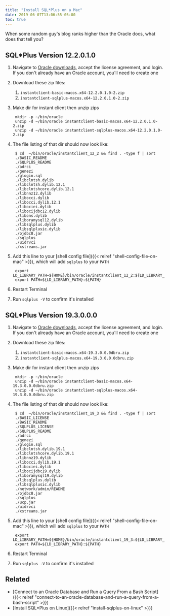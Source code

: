 ```yaml
---
title: "Install SQL*Plus on a Mac"
date: 2019-06-07T13:06:55-05:00
toc: true
---
```


When some random guy's blog ranks higher than the Oracle docs, what does that tell you?

<!--more-->

## SQL*Plus Version 12.2.0.1.0

1. Navigate to [Oracle downloads](https://www.oracle.com/technetwork/topics/intel-macsoft-096467.html), accept the license agreement, and login. If you don't already have an Oracle account, you'll need to create one
1. Download these zip files:
    1. `instantclient-basic-macos.x64-12.2.0.1.0-2.zip`
    1. `instantclient-sqlplus-macos.x64-12.2.0.1.0-2.zip`
1. Make dir for instant client then unzip zips

        mkdir -p ~/bin/oracle
        unzip -d ~/bin/oracle instantclient-basic-macos.x64-12.2.0.1.0-2.zip
        unzip -d ~/bin/oracle instantclient-sqlplus-macos.x64-12.2.0.1.0-2.zip

1. The file listing of that dir should now look like:

        $ cd  ~/bin/oracle/instantclient_12_2 && find . -type f | sort
        ./BASIC_README
        ./SQLPLUS_README
        ./adrci
        ./genezi
        ./glogin.sql
        ./libclntsh.dylib
        ./libclntsh.dylib.12.1
        ./libclntshcore.dylib.12.1
        ./libnnz12.dylib
        ./libocci.dylib
        ./libocci.dylib.12.1
        ./libociei.dylib
        ./libocijdbc12.dylib
        ./libons.dylib
        ./liboramysql12.dylib
        ./libsqlplus.dylib
        ./libsqlplusic.dylib
        ./ojdbc8.jar
        ./sqlplus
        ./uidrvci
        ./xstreams.jar

1. Add this line to your [shell config file]({{< relref "shell-config-file-on-mac" >}}), which will add `sqlplus` to your `PATH`

        export LD_LIBRARY_PATH=${HOME}/bin/oracle/instantclient_12_2:${LD_LIBRARY_PATH}
        export PATH=${LD_LIBRARY_PATH}:${PATH}

1. Restart Terminal
1. Run `sqlplus -V` to confirm it's installed

## SQL*Plus Version 19.3.0.0.0

1. Navigate to [Oracle downloads](https://www.oracle.com/technetwork/topics/intel-macsoft-096467.html), accept the license agreement, and login. If you don't already have an Oracle account, you'll need to create one
1. Download these zip files:
    1. `instantclient-basic-macos.x64-19.3.0.0.0dbru.zip`
    1. `instantclient-sqlplus-macos.x64-19.3.0.0.0dbru.zip`
1. Make dir for instant client then unzip zips

        mkdir -p ~/bin/oracle
        unzip -d ~/bin/oracle instantclient-basic-macos.x64-19.3.0.0.0dbru.zip
        unzip -d ~/bin/oracle instantclient-sqlplus-macos.x64-19.3.0.0.0dbru.zip

1. The file listing of that dir should now look like:

        $ cd  ~/bin/oracle/instantclient_19_3 && find . -type f | sort
        ./BASIC_LICENSE
        ./BASIC_README
        ./SQLPLUS_LICENSE
        ./SQLPLUS_README
        ./adrci
        ./genezi
        ./glogin.sql
        ./libclntsh.dylib.19.1
        ./libclntshcore.dylib.19.1
        ./libnnz19.dylib
        ./libocci.dylib.19.1
        ./libociei.dylib
        ./libocijdbc19.dylib
        ./liboramysql19.dylib
        ./libsqlplus.dylib
        ./libsqlplusic.dylib
        ./network/admin/README
        ./ojdbc8.jar
        ./sqlplus
        ./ucp.jar
        ./uidrvci
        ./xstreams.jar

1. Add this line to your [shell config file]({{< relref "shell-config-file-on-mac" >}}), which will add `sqlplus` to your `PATH`

        export LD_LIBRARY_PATH=${HOME}/bin/oracle/instantclient_19_3:${LD_LIBRARY_PATH}
        export PATH=${LD_LIBRARY_PATH}:${PATH}

1. Restart Terminal
1. Run `sqlplus -V` to confirm it's installed

## Related

- [Connect to an Oracle Database and Run a Query From a Bash Script]({{< relref "connect-to-an-oracle-database-and-run-a-query-from-a-bash-script" >}})
- [Install SQL*Plus on Linux]({{< relref "install-sqlplus-on-linux" >}})
